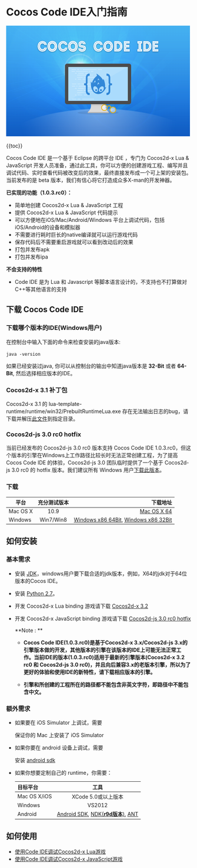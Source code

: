 Cocos Code IDE入门指南
=========================

![](./res/cocos-code-splash.png)

{{toc}}

Cocos Code IDE 是一个基于 Eclipse 的跨平台 IDE ，专门为 Cocos2d-x Lua & JavaScript 开发人员准备，通过此工具，你可以方便的创建游戏工程、编写并且调试代码、实时查看代码被改变后的效果，最终直接发布成一个可上架的安装包。当前发布的是 beta 版本，我们有信心将它打造成众多X-man的开发神器。

**已实现的功能（1.0.3.rc0）：**

* 简单地创建 Cocos2d-x Lua & JavaScript 工程
* 提供 Cocos2d-x Lua & JavaScript 代码提示
* 可以方便地在iOS/Mac/Android/Windows 平台上调试代码，包括iOS/Android的设备和模拟器
* 不需要进行耗时巨长的native编译就可以运行游戏代码
* 保存代码后不需要重启游戏就可以看到改动后的效果
* 打包并发布apk
* 打包并发布ipa

**不会支持的特性**

* Code IDE 是为 Lua 和 Javascript 等脚本语言设计的，不支持也不打算做对C++等其他语言的支持

下载 Cocos Code IDE
----------
### 下载哪个版本的IDE(Windows用户)
在控制台中输入下面的命令来检查安装的java版本:

`java -version`

如果已经安装过java, 你可以从控制台的输出中知道java版本是 **32-Bit** 或者 **64-Bit**, 然后选择相应版本的IDE。

### Cocos2d-x 3.1 补丁包
Cocos2d-x 3.1 的 lua-template-runtime/runtime/win32/PrebuiltRuntimeLua.exe 存在无法输出日志的bug，请下载并解压[此文件](http://cdn.cocos2d-x.org/cocos2dx-3.1-templates.zip)到指定目录。

### Cocos2d-js 3.0 rc0 hotfix
当前已经发布的 Cocos2d-js 3.0 rc0 版本支持 Cocos Code IDE 1.0.3.rc0，但这个版本的引擎在Windows上工作路径比较长时无法正常创建工程，为了提高 Cocos Code IDE 的体验，Cocos2d-js 3.0 团队临时提供了一个基于 Cocos2d-js 3.0 rc0 的 hotfix 版本。我们建议所有 Windows 用户[下载此版本][js engine download link]。

### 下载

| 平台        | 充分测试版本 | 下载地址 |
| ----------- |:--------------:| ----------------------:|
| Mac OS X      | 10.9 		| [Mac OS X 64][mac ide link] 
| Windows       | Win7/Win8     | [Windows x86 64Bit][windows ide 64 link], [Windows x86 32Bit][windows ide 32 link]|

如何安装
------------

### 基本需求

+ 安装 [JDK][JDK link]，windows用户要下载合适的jdk版本，例如，X64的jdk对于64位版本的Cocos IDE。
+ 安装 [Python 2.7][Python link]。
+ 开发 Cocos2d-x Lua binding 游戏请下载 [Cocos2d-x 3.2][lua engine download link]
+ 开发 Cocos2d-x JavaScript binding 游戏请下载 [Cocos2d-js 3.0 rc0 hotfix][js engine download link]

	**Note : **
	
	+ **Cocos Code IDE(1.0.3.rc0)是基于Cocos2d-x 3.x/Cocos2d-js 3.x的引擎版本做的开发，其他版本的引擎在该版本的IDE上可能无法正常工作。当前IDE的版本(1.0.3.rc0)适用于最新的引擎版本(Cocos2d-x 3.2 rc0 和 Cocos2d-js 3.0 rc0)，并且向后兼容3.x的老版本引擎，所以为了更好的体验和使用IDE的新特性，请下载相应版本的引擎。**
	
	+ **引擎和所创建的工程所在的路径都不能包含非英文字符，即路径中不能包含中文。**
	
### 额外需求

* 如果要在 iOS Simulator 上调试，需要

    保证你的 Mac 上安装了 iOS Simulator

* 如果你要在 android 设备上调试，需要

    安装 [android sdk][Android SDK link]

* 如果你想要定制自己的 runtime，你需要：

	| 目标平台      | 工具 |
	| ------------- |:----------------------------:|
	| Mac OS X/iOS      | XCode 5.0或以上版本 		|
	| Windows       | VS2012 |
	| Android       | [Android SDK][Android SDK link], [NDK(**r9d版本**)][NDK link], [ANT][ANT link] |

如何使用
----------

+ [使用Code IDE调试Cocos2d-x Lua游戏](../debug-lua/zh.md)
+ [使用Code IDE调试Cocos2d-x JavaScript游戏](../debug-js/zh.md)

[JDK link]: http://www.oracle.com/technetwork/java/javase/downloads/index.html
[Android SDK link]: https://developer.android.com/sdk/index.html?hl=sk
[NDK link]: https://developer.android.com/tools/sdk/ndk/
[ANT link]: http://ant.apache.org/
[Python link]: http://www.python.org/download
[lua engine download link]: http://www.cocos2d-x.org/download
[js engine download link]: http://www.cocos2d-x.org/filedown/cocos2d-js-v3.0-rc0-hotfix.zip
[mac ide link]: http://www.cocos2d-x.org/filedown/cocos-code-ide-mac64-1.0.3.rc0.zip
[windows ide 64 link]: http://www.cocos2d-x.org/filedown/cocos-code-ide-win64-1.0.3.rc0.zip
[windows ide 32 link]: http://www.cocos2d-x.org/filedown/cocos-code-ide-win32-1.0.3.rc0.zip
